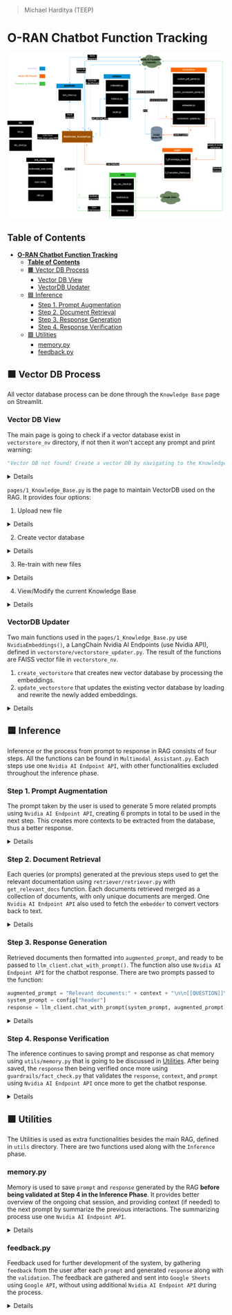 > Michael Harditya (TEEP)
# **O-RAN Chatbot Function Tracking**
![img](../images/general_overview.png)

## **Table of Contents**
- [**O-RAN Chatbot Function Tracking**](#o-ran-chatbot-function-tracking)
  - [**Table of Contents**](#table-of-contents)
  - [🟧 Vector DB Process](#-vector-db-process)
    - [Vector DB View](#vector-db-view)
    - [VectorDB Updater](#vectordb-updater)
  - [🟦 Inference](#-inference)
    - [Step 1. Prompt Augmentation](#step-1-prompt-augmentation)
    - [Step 2. Document Retrieval](#step-2-document-retrieval)
    - [Step 3. Response Generation](#step-3-response-generation)
    - [Step 4. Response Verification](#step-4-response-verification)
  - [🟩 Utilities](#-utilities)
    - [memory.py](#memorypy)
    - [feedback.py](#feedbackpy)

## 🟧 Vector DB Process
All vector database process can be done through the `Knowledge Base` page on Streamlit.
### Vector DB View
The main page is going to check if a vector database exist in `vectorstore_nv` directory, if not then it won't accept any prompt and print warning:
```python
"Vector DB not found! Create a vector DB by navigating to the Knowledge Base tab."
```
<details>
  <summary>Details</summary>
  
  ```python
    if os.path.exists(os.path.join(CORE_DIR, "vectorstore_nv"))==False:
        st.warning("Vector DB not found! Create a vector DB by navigating to the Knowledge Base tab.")
    else:
  ```
</details>

`pages/1_Knowledge_Base.py` is the page to maintain VectorDB used on the RAG. It provides four options:
1. Upload new file
<details>
<summary>Details</summary>

```python
# File upload
st.subheader("Upload files to the {} Knowledge Base".format(config["name"]))
with st.form("my-form", clear_on_submit=True):
    uploaded_files = st.file_uploader("Upload a file to {}'s Knowledge Base:".format(config["name"]), type=["pdf", "txt", "docx"], accept_multiple_files = True)
    submitted = st.form_submit_button("UPLOAD!")

if uploaded_files and submitted:
    for uploaded_file in uploaded_files:
        st.success("File uploaded successfully!")
        with open(os.path.join(DOCS_DIR_new, uploaded_file.name),"wb") as f:
            f.write(uploaded_file.read())
            st.write("filename: ", uploaded_file.name)

# st.divider()

vectorstore_folder = os.path.join(CORE_DIR, "vectorstore_nv")
```
</details> 

2. Create vector database
<details>
<summary>Details</summary>

```python
  import datetime
  def modification_date(vectorstore_folder):
      t = os.path.getmtime(vectorstore_folder)
      return datetime.datetime.fromtimestamp(t)

  # Create the basic vector DB for comparison
  st.subheader("Create vector database")
  if os.path.exists(vectorstore_folder):
      # st.write(f"Vector store already exists, and it may not need to be created again unless new documents have been added since then. Creation date: {modification_date(vectorstore_folder)}")
      st.write(f"Vector store already exists. Creation date: {modification_date(vectorstore_folder)}.")
  else:
      st.write("To setup the ORAN bot, upload your documents and click to create your vector DB!")

  if st.button("Create vector DB"):
      createDB_error = 0
      with st.spinner("Running vector DB creation..."):
          createDB_error = create_vectorstore(CORE_DIR, config["name"], st.status)
      if not(createDB_error):
          st.success("Completed!")
      else:
          st.warning("To add more documents to the exising DB, please use the Re-Train Multimodal Assistant button.")

  st.divider()
```
</details>

3. Re-train with new files

<details>
<summary>Details</summary>

```python
# Retraining/vector DB creation

st.subheader("Re-train {} with new files".format(config["name"]))
st.write("This section will rerun the information chunking and vector storage algorithms on all documents again. ONLY run if you have uploaded new documents! Note that this can take a minute or more, depending on the number of documents and the sizes.")
if st.button("Re-train {}".format(config["name"])):
    updateDB_error = 0
    with st.status("Loading documents. Expand to see current status", expanded=False) as status:
        updateDB_error = update_vectorstore(DOCS_DIR, config["name"], st.status)
    if not(updateDB_error):
        st.success("Completed re-training. Now {} will use the updated documentation to answer questions!".format(config["name"]))
    else:
        st.warning("Vector DB not found. Please create a vector DB first!")
    # st.rerun()
st.divider()
```
</details>

4. View/Modify the current Knowledge Base

<details>
<summary>Details</summary>

```python
shutil.copytree(DOCS_DIR_new, DOCS_DIR, dirs_exist_ok=True)
filelist = [file for file in os.listdir(DOCS_DIR) if file.endswith(".pdf") or file.endswith(".txt") or file.endswith(".docx")]

st.subheader("View/Modify the current Knowledge Base")
# Create a dropdown for the file list
if len(filelist) > 0:
    selected_file = st.selectbox("The following files/documents are ingested and used as part of {}'s knowledge base. Select to download if you wish".format(config["name"]), filelist)

    file_path = os.path.join(DOCS_DIR, selected_file)
    DOCS_DIR_new = os.path.join(DOCS_DIR, "new_files")
    file_path_new = os.path.join(DOCS_DIR_new, selected_file)
    with open(file_path, "rb") as file:
        col1, col2 = st.columns([1,1])
        file_bytes = file.read()
        with col2:
            st.download_button(
                label="Download File",
                data=file_bytes,
                file_name=selected_file,
                mime="application/octet-stream",
            )
        with col1:
            if st.button("Delete File"):
                st.session_state.delete_clicked = True

        if st.session_state.get("delete_clicked"):
            password = st.text_input('Are you sure? Please confirm the password to delete this file.', key='password_field')
            # if password == "avfleetengineering":
            if password == yaml.safe_load(open('config.yaml', 'r'))['file_delete_password']:
                with st.spinner("Marking file for deletion"):
                    time.sleep(5)
                    os.remove(file_path)
                    if os.path.isfile(file_path_new):
                        os.remove(file_path_new)
                    st.success("File has been deleted!")
                    st.session_state.delete_clicked = False  # Reset delete_clicked for next time
else:
    st.warning("There are no documents available for retrieval. Please upload some documents for the chatbot to use!", icon="⚠️")
```
</details>

### VectorDB Updater
Two main functions used in the `pages/1_Knowledge_Base.py` use `NvidiaEmbeddings()`, a LangChain Nvidia AI Endpoints (use Nvidia API), defined in `vectorstore/vectorstore_updater.py`. The result of the functions are FAISS vector file in `vectorstore_nv`.
1. `create_vectorstore` that creates new vector database by processing the embeddings.
2. `update_vectorstore` that updates the existing vector database by loading and rewrite the newly added embeddings.
<details>
<summary> Details </summary>

- Embedder initiation
```python
  nv_embedder = None
  if yaml.safe_load(open('config.yaml', 'r'))['NREM']:
      # Embeddings with NeMo Retriever Embeddings Microservice (NREM)
      print("Generating embeddings with NREM")
      nv_embedder = NVIDIAEmbeddings(model=yaml.safe_load(open('config.yaml', 'r'))['nrem_model_name'],
                                              truncate = yaml.safe_load(open('config.yaml', 'r'))['nrem_truncate']).mode("nim",
                                              base_url= yaml.safe_load(open('config.yaml', 'r'))['nrem_api_endpoint_url'])

  else:
      # Embeddings with NVIDIA AI Foundation Endpoints
      nv_embedder = NVIDIAEmbeddings(model=yaml.safe_load(open('config.yaml', 'r'))['embedding_model'])

```
- Functions
```python
def update_vectorstore(folder, config_name, status=None):
    """Generates word embeddings for documents and updates the Qdrant collection."""
    # client = QdrantClient(host="localhost", port=6333)
    # collection_name = config_name

    # Create collection if it doesn't exist
    # Attempt to create collection, catch exception if it already exists
    # status(label="[Step 1/4] Creating/loading vector store", state="complete", expanded=False)

    # with open(os.path.join(folder, "vectorstore_nv.pkl"), "rb") as f:
    #     vectorstore = pickle.load(f)
    if not os.path.exists(os.path.join(folder, "vectorstore_nv")):
        st.write("Vector DB not found. Please create a vector DB.")
        return 1
    vectorstore = FAISS.load_local(os.path.join(folder, "vectorstore_nv"), nv_embedder, allow_dangerous_deserialization=True)
    # status("[Step 2/4] Processing and splitting documents", state="complete", expanded=False)
    prev_folder = folder
    folder = os.path.join(folder, "new_files")
    if not os.path.exists(folder):
        os.mkdir(folder)
    raw_documents = load_documents(folder, status)

    documents = split_text(raw_documents)

    #remove short chuncks
    filtered_documents = [item for item in documents if len(item.page_content) >= 200]
    [(len(item.page_content),item.page_content) for item in documents]
    documents = filtered_documents
    pd.DataFrame([doc.metadata for doc in documents])['source'].unique()
    #remove line break
    for i in range(0,len(documents)-1):
        documents[i].page_content=remove_line_break(documents[i].page_content)
    #remove two points
    for i in range(0,len(documents)-1):
        documents[i].page_content=remove_two_points(documents[i].page_content)
    #remove non english characters points
    for i in range(0,len(documents)-1):
        documents[i].page_content=remove_two_slashes(documents[i].page_content)
    #remove two points
    for i in range(0,len(documents)-1):
        documents[i].page_content=remove_two_points(documents[i].page_content)
    [(len(item.page_content),item.page_content) for item in documents]

    print("Loading data to the vector index store...")
    # status("[Step 3/4] Inserting documents into the vector store...", state="complete", expanded=False)
    db1 = FAISS.from_documents(documents, nv_embedder)
    vectorstore.merge_from(db1)
    # with open(os.path.join(prev_folder, "vectorstore_nv.pkl"), "wb") as f:
    #     pickle.dump(vectorstore, f)
    # vectorstore.save_local("vectorstore_nv")
    vectorstore.save_local(os.path.join(folder, "vectorstore_nv"))
    return 0

def create_vectorstore(folder, config_name, status=None):
    """Generates word embeddings for documents and updates the Qdrant collection."""
    # Create vectorstore if it doesn't exist
    # Attempt to create collection, catch exception if it already exists
    # status(label="[Step 1/4] Creating/loading vector store", state="complete", expanded=False)
    # if os.path.isfile(os.path.join(folder, "vectorstore_nv/index.pkl")) == True:
    if os.path.exists(os.path.join(folder, "vectorstore_nv")) == True:
        # st.write("To add more documents to the exising DB, please use the Re-Train Multimodal Assistant button.")
        return 1
    else:
        # status("[Step 2/4] Processing and splitting documents", state="complete", expanded=False)
        raw_documents = load_documents(folder, status)
        print(raw_documents)
        documents = split_text(raw_documents)

        #remove short chuncks
        filtered_documents = [item for item in documents if len(item.page_content) >= 200]
        [(len(item.page_content),item.page_content) for item in documents]
        documents = filtered_documents
        pd.DataFrame([doc.metadata for doc in documents])['source'].unique()
        #remove line break
        for i in range(0,len(documents)-1):
            documents[i].page_content=remove_line_break(documents[i].page_content)
        #remove two points
        for i in range(0,len(documents)-1):
            documents[i].page_content=remove_two_points(documents[i].page_content)
        #remove non english characters points
        for i in range(0,len(documents)-1):
            documents[i].page_content=remove_two_slashes(documents[i].page_content)
        #remove two points
        for i in range(0,len(documents)-1):
            documents[i].page_content=remove_two_points(documents[i].page_content)
        [(len(item.page_content),item.page_content) for item in documents]

        print("Loading data to the vector index store...")
        # status("[Step 3/4] Inserting documents into the vector store...", state="complete", expanded=False)
        vectorstore = FAISS.from_documents(documents, nv_embedder)
        # vectorstore.merge_from(db1)
        # with open(os.path.join(folder, "vectorstore_nv.pkl"), "wb") as f:
        #     pickle.dump(vectorstore, f)
        # vectorstore.save_local("vectorstore_nv")
        vectorstore.save_local(os.path.join(folder, "vectorstore_nv"))
    return 0
```
</details>

## 🟦 Inference
Inference or the process from prompt to response in RAG consists of four steps. All the functions can be found in `Multimodal_Assistant.py`. Each steps use one `Nvidia AI Endpoint API`, with other functionalities excluded throughout the inference phase.
### Step 1. Prompt Augmentation
The prompt taken by the user is used to generate 5 more related prompts using `Nvidia AI Endpoint API`, creating 6 prompts in total to be used in the next step. This creates more contexts to be extracted from the database, thus a better response. 

<details>

```python
def augment_multiple_query(query, model="meta/llama2-70b"):
    #For the given query, lets create 5 additional queries using the LLM
    if NIM_FLAG==True:
        print("Augmentating multiple query with NIM LLM")
        llm = llm_client.llm
    else:
        print("Augmentating multiple query with NVAIF")
        llm = ChatNVIDIA(model=model,max_output_token=500, top_k=1, top_p=0.0, nvidia_api_key=NVIDIA_API_KEY)
    prompt_template = ChatPromptTemplate.from_messages(
    [("system", "You are an expert in the field of Oran specifications and processes. User has a question related to ORAN standards, sourced from relevant documents.\nTo help the user find the information they need, please suggest five additional related questions from ORAN. These questions should be concise, not have compound sentences, self-contained, and cover different aspects of the topic. Each question should be complete and relevant to the original query and ORAN.\nPlease output one question per line without numbering them."), ("user", "{input}")]
        )
    chain = prompt_template | llm | StrOutputParser()
    augmented_user_input = "\n\nQuestion: " + query + "\n"
    full_response = ""
    for response in chain.stream({"input": augmented_user_input}):
        full_response += response
    final_ans = full_response
    final_ans = final_ans.split("\n")
    final_ans = [ans for ans in final_ans if len(ans)!=0]
    return final_ans
```

</details>

### Step 2. Document Retrieval
Each queries (or prompts) generated at the previous steps used to get the relevant documentation using `retriever/retriever.py` with `get_relevant_docs` function. Each documents retrieved merged as a collection of documents, with only unique documents are merged. One `Nvidia AI Endpoint API` also used to fetch the `embedder` to convert vectors back to text.

<details>

```python
 augmented_queries = augment_multiple_query(transformed_query["text"])
                queries = [transformed_query["text"]] + augmented_queries[2:]
                print("Queries are = ", queries)
                retrieved_documents = []
                retrieved_metadatas = []
                for query in queries:
                    ret_docs,cons,srcs = get_relevant_docs(CORE_DIR, query)
                    for doc in ret_docs:
                        retrieved_documents.append(doc.page_content)
                        retrieved_metadatas.append(doc.metadata['source'])
                print("length of retrieved docs: ", len(retrieved_documents))
                #Remove all duplicated documents and retain the original metadata
                unique_documents = []
                unique_documents_metadata = []
                for document,source in zip(retrieved_documents,retrieved_metadatas):
                        if document not in unique_documents:
                            unique_documents.append(document)
                            unique_documents_metadata.append(source)
                
                if len(retrieved_documents) == 0:
                    context = ""
                    print("not context found context")
                else: 
                    print("length of unique docs: ", len(unique_documents))
                    #Instantiate the cross-encoder model and get scores for each retrieved document
                    cross_encoder = CrossEncoder('cross-encoder/ms-marco-MiniLM-L-6-v2') # ('BAAI/bge-reranker-large')('cross-encoder/ms-marco-MiniLM-L-6-v2')
                    pairs = [[prompt, doc] for doc in unique_documents]
                    scores = cross_encoder.predict(pairs)
                    #Sort the scores from highest to least
                    order_ids =  np.argsort(scores)[::-1]
                    # print(order_ids)
                    new_updated_documents = []
                    new_updated_sources = []
                    #Get the top 6 scores
                    if len(order_ids)>=10:
                        for i in range(10):
                            new_updated_documents.append(unique_documents[order_ids[i]])
                            new_updated_sources.append(unique_documents_metadata[order_ids[i]])
                    else:
                        for i in range(len(order_ids)):
                            new_updated_documents.append(unique_documents[order_ids[i]])
                            new_updated_sources.append(unique_documents_metadata[order_ids[i]])
                        
                    print(new_updated_sources)
                    print(len(new_updated_documents))
```

</details>

### Step 3. Response Generation
Retrieved documents then formatted into `augmented_prompt`, and ready to be passed to `llm_client.chat_with_prompt()`. The function also use `Nvidia AI Endpoint API` for the chatbot response. There are two prompts passed to the function:
```python
augmented_prompt = "Relevant documents:" + context + "\n\n[[QUESTION]]\n\n" + transformed_query["text"] #+ "\n" + config["footer"]
system_prompt = config["header"]
response = llm_client.chat_with_prompt(system_prompt, augmented_prompt)
```
<details>

```python
class LLMClient:
    def __init__(self, model_name="mixtral_8x7b", model_type="NVIDIA"):
        self.llm = create_llm(model_name, model_type)

    def chat_with_prompt(self, system_prompt, prompt):
        langchain_prompt = ChatPromptTemplate.from_messages([("system", system_prompt), ("user", "{input}")])
        chain = langchain_prompt | self.llm | StrOutputParser()
        response = chain.stream({"input": prompt})

        return response

    def multimodal_invoke(self, b64_string, steer=False, creativity=0, quality=9, complexity=0, verbosity=8):
        message = HumanMessage(content=[{"type": "text", "text": "Describe this image in detail:"},
                                        {"type": "image_url", "image_url": {"url": f"data:image/png;base64,{b64_string}"},}])
        if steer:
            return self.llm.invoke([message], labels={"creativity": creativity, "quality": quality, "complexity": complexity, "verbosity": verbosity})
        else:
            return self.llm.invoke([message])
```
</details>

### Step 4. Response Verification
The inference continues to saving prompt and response as chat memory using `utils/memory.py` that is going to be discussed in [Utilities](#-utilities). After being saved, the `response` then being verified once more using `guardrails/fact_check.py` that validates the `response`, `context`, and `prompt` using `Nvidia AI Endpoint API` once more to get the chatbot response.

<details>

```python
NVIDIA_API_KEY = yaml.safe_load(open("config.yaml"))['nvidia_api_key']
os.environ['NVIDIA_API_KEY'] = NVIDIA_API_KEY

llm = ChatNVIDIA(model=yaml.safe_load(open("config.yaml"))["llm_model"], max_tokens = 10000)

def fact_check(evidence, query, response):

    system_message = f"""Your task is to conduct a thorough fact-check of a response provided by a large language model. You will be given the context documents as [[CONTEXT]], the original question posed by the user as [[QUESTION]], and the model's response as [[RESPONSE]]. Your primary objective is to meticulously verify each part of the model's response to ensure it aligns accurately and directly with the information presented in the context documents. Please refrain from using any external information or relying on prior knowledge. Focus on determining whether the response is entirely factual based on the provided context and whether it fully addresses the user's question. This process is crucial for maintaining the accuracy and reliability of the information given by the language model. You can provide suggestions to the user for follow-up questions based on the documents, that will provide them more information about the topic they are interested in. If your fact check returns True, start your reply with '**:green[TRUE]**' in your response, and if it returns False, start your reply with '**:red[FALSE]**' in your response."""
    
    user_message = f"""[[CONTEXT]]\n\n{evidence}\n\n[[QUESTION]]\n\n{query}\n\n[[RESPONSE]]\n\n{response}"""

    langchain_prompt = ChatPromptTemplate.from_messages([("system", system_message), ("user", "{input}")])

    chain = langchain_prompt | llm | StrOutputParser()
    response = chain.stream({"input": user_message})
    return response
  ```

  </details>

## 🟩 Utilities
The Utilities is used as extra functionalities besides the main RAG, defined in `utils` directory. There are two functions used along with the `Inference` phase.
### memory.py
Memory is used to save `prompt` and `response` generated by the RAG **before being validated at Step 4 in the Inference Phase**. It provides better overview of the ongoing chat session, and providing context (if needed) to the next prompt by summarize the previous interactions. The summarizing process use one `Nvidia AI Endpoint API`.

<details>

```python
def init_memory(llm, prompt_str):
    SUMMARY_PROMPT = PromptTemplate(
            input_variables=["summary", "new_lines"], template=prompt_str
    )
    memory = ConversationSummaryMemory(llm=llm, prompt=SUMMARY_PROMPT)

    return memory

def get_summary(memory):
    return memory.buffer

def add_history_to_memory(memory, input_str, output_str):

    # add message to memory
    chat_memory = memory.chat_memory
    chat_memory.add_user_message(input_str)
    chat_memory.add_ai_message(output_str)

    # generate new summary
    buffer = memory.buffer
    new_buffer = memory.predict_new_summary(
            chat_memory.messages[-2:], buffer
            )
    # update buffer
    memory.buffer = new_buffer
    print("\n\nUpdated summary: ", new_buffer)

    return memory
```

</details>


### feedback.py
Feedback used for further development of the system, by gathering `feedback` from the user after each `prompt` and generated `response` along with the `validation`. The feedback are gathered and sent into `Google Sheets` using `Google API`, without using additional `Nvidia AI Endpoint API` during the process.

<details>

```python
def add_row_to_sheet(values):
    scope = ['https://spreadsheets.google.com/feeds', 'https://www.googleapis.com/auth/drive']
    gc = gspread.service_account(filename="service.json")

    sh = gc.open_by_url("https://docs.google.com/spreadsheets/d/1R8sDCJ2jBSvEKh4awAOXgfhJIaftEtTBhP2SuDxutD4/edit#gid=930743170")

    worksheet = sh.get_worksheet(0)

    worksheet.append_row(values)

def submit_feedback(feedback, query, response):
    face = feedback['score']
    score = {"😀": 5, "🙂": 4, "😐": 3, "🙁": 2, "😞": 1}[face]
    comment = "Score: " + str(score) + "/5. Feedback: " + feedback['text'] or "none"
    feedback_time = datetime.datetime.now().strftime("%Y-%m-%d %H:%M:%S")
    feedback_data = (feedback_time, score, query, response, comment)
    st.toast("Thank you for your feedback!")
    # add to Google Sheet here
    try:
        add_row_to_sheet(feedback_data)
    except Exception as e:
        st.toast(f"Failed to add to Google Sheet. Exception: {e}")

feedback_kwargs = {
        "feedback_type": "faces",
        "optional_text_label": "Please provide feedback",
        "on_submit": submit_feedback,
    }
```
</details>